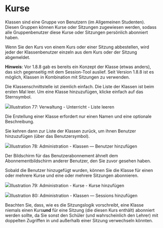 
# Kurse

Klassen sind eine Gruppe von Benutzern \(im Allgemeinen Studenten\). Diesen Gruppen können Kurse oder Sitzungen zugewiesen werden, sodass alle Gruppenbenutzer diese Kurse oder Sitzungen persönlich abonniert haben.

Wenn Sie den Kurs von einem Kurs oder einer Sitzung abbestellen, wird jeder der Klassenbenutzer einzeln aus dem Kurs oder der Sitzung abgemeldet.

**Hinweis**: Vor 1.8.8 gab es bereits ein Konzept der Klasse \(etwas anders\), das sich gegenseitig mit dem Session-Tool auslief. Seit Version 1.8.8 ist es möglich, Klassen in Kombination mit Sitzungen zu verwenden.

Die Klassenschnittstelle ist ziemlich einfach. Die Liste der Klassen ist beim ersten Mal leer. Um eine Klasse hinzuzufügen, klicke einfach auf das Sternsymbol.

![](../../.gitbook/assets/graficos93%20%284%29.png)Illustration 77: Verwaltung - Unterricht - Liste leeren

Die Erstellung einer Klasse erfordert nur einen Namen und eine optionale Beschreibung.

Sie kehren dann zur Liste der Klassen zurück, um ihnen Benutzer hinzuzufügen \(über das Benutzersymbol\).

![](../../.gitbook/assets/graficos94%20%284%29.png)Illustration 78: Administration - Klassen — Benutzer hinzufügen

Der Bildschirm für das Benutzerabonnement ähnelt dem Abonnementbildschirm anderer Benutzer, den Sie zuvor gesehen haben.

Sobald die Benutzer hinzugefügt wurden, können Sie die Klasse für einen oder mehrere Kurse und eine oder mehrere Sitzungen abonnieren.

![](../../.gitbook/assets/graficos95%20%283%29.png)Illustration 79: Administration - Kurse - Kurse hinzufügen

![](../../.gitbook/assets/graficos96%20%283%29.png)Illustration 80: Administration - Klassen — Sessions hinzufügen

Beachten Sie, dass, wie es die Sitzungslogik vorschreibt, eine Klasse niemals einen Kurs**und** für eine Sitzung \(die diesen Kurs enthält\) abonniert werden sollte, da Sie sonst den Schüler \(und wahrscheinlich den Lehrer\) mit doppelten Zugriffen in und außerhalb einer Sitzung verwechseln könnten.